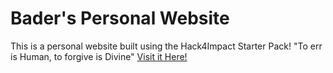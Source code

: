 # Bader's Personal Website
This is a personal website built using the Hack4Impact Starter Pack!
"To err is Human, to forgive is Divine"
[Visit it Here!](BTK77.github.io)
